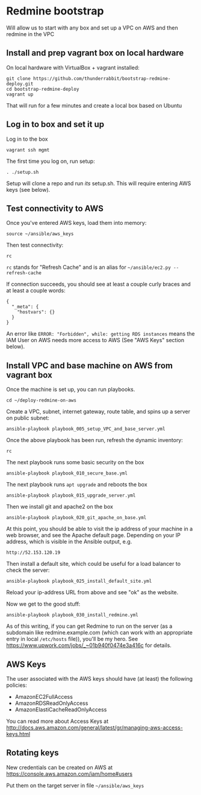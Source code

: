 # Redmine bootstrap

Will allow us to start with any box and set up a VPC on AWS and then redmine in the VPC

## Install and prep vagrant box on local hardware

On local hardware with VirtualBox + vagrant installed:

    git clone https://github.com/thunderrabbit/bootstrap-redmine-deploy.git
    cd bootstrap-redmine-deploy
    vagrant up

That will run for a few minutes and create a local box based on Ubuntu

## Log in to box and set it up

Log in to the box

    vagrant ssh mgmt

The first time you log on, run setup:

    . ./setup.sh

Setup will clone a repo and run *its* setup.sh.  This will require entering AWS keys (see below).

## Test connectivity to AWS

Once you've entered AWS keys, load them into memory:

    source ~/ansible/aws_keys

Then test connectivity:

    rc

`rc` stands for "Refresh Cache" and is an alias for `~/ansible/ec2.py --refresh-cache`

If connection succeeds, you should see at least a couple curly braces and at least a couple words:

	{
	  "_meta": {
	    "hostvars": {}
	  }
	}

An error like `ERROR: "Forbidden", while: getting RDS instances` means the IAM User on AWS needs more access to AWS (See "AWS Keys" section below).

## Install VPC and base machine on AWS from vagrant box

Once the machine is set up, you can run playbooks.

    cd ~/deploy-redmine-on-aws

Create a VPC, subnet, internet gateway, route table, and spins up a server on public subnet:

    ansible-playbook playbook_005_setup_VPC_and_base_server.yml

Once the above playbook has been run, refresh the dynamic inventory:

    rc

The next playbook runs some basic security on the box

    ansible-playbook playbook_010_secure_base.yml

The next playbook runs `apt upgrade` and reboots the box

    ansible-playbook playbook_015_upgrade_server.yml

Then we install git and apache2 on the box

    ansible-playbook playbook_020_git_apache_on_base.yml

At this point, you should be able to visit the ip address of your machine in a web browser, and see the Apache default page.  Depending on your IP address, which is visible in the Ansible output, e.g.

    http://52.153.120.19

Then install a default site, which could be useful for a load balancer to check the server:

    ansible-playbook playbook_025_install_default_site.yml

Reload your ip-address URL from above and see "ok" as the website.

Now we get to the good stuff:

    ansible-playbook playbook_030_install_redmine.yml

As of this writing, if you can get Redmine to run on the server (as a subdomain like redmine.example.com (which can work with an appropriate entry in local `/etc/hosts` file)), you'll be my hero.  See https://www.upwork.com/jobs/_~01b940f0474e3a416c for details.


## AWS Keys

The user associated with the AWS keys should have (at least) the following policies:

* AmazonEC2FullAccess
* AmazonRDSReadOnlyAccess
* AmazonElastiCacheReadOnlyAccess

You can read more about Access Keys at
http://docs.aws.amazon.com/general/latest/gr/managing-aws-access-keys.html

## Rotating keys

New credentials can be created on AWS
at https://console.aws.amazon.com/iam/home#users

Put them on the target server in file `~/ansible/aws_keys`
